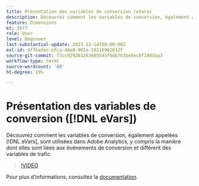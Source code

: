 ```yaml
---
title: Présentation des variables de conversion (eVars)
description: Découvrez comment les variables de conversion, également appelées eVars, sont utilisées dans Adobe Analytics, notamment en quoi elles sont liées aux événements de conversion et diffèrent des variables de trafic.
feature: Dimensions
kt: 3577
role: User
level: Beginner
last-substantial-update: 2023-12-14T00:00:00Z
exl-id: 4f7bedec-efca-46e8-981a-18118982012f
source-git-commit: 73cc929263263065545f6db7b3bebecbf10ddaa3
workflow-type: tm+mt
source-wordcount: '68'
ht-degree: 19%

---
```


# Présentation des variables de conversion ([!DNL eVars])

Découvrez comment les variables de conversion, également appelées [!DNL eVars], sont utilisées dans Adobe Analytics, y compris la manière dont elles sont liées aux événements de conversion et diffèrent des variables de trafic.

>[!VIDEO](https://video.tv.adobe.com/v/28759/?quality=12&learn=on)

Pour plus dʼinformations, consultez la [documentation](https://experienceleague.adobe.com/docs/analytics/components/dimensions/evar.html?lang=fr).
